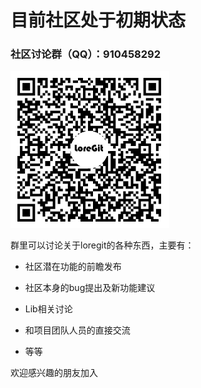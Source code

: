 # 目前社区处于初期状态

### 社区讨论群（QQ）：910458292

![群二维码](./插图等附件/QRcode.png)

群里可以讨论关于loregit的各种东西，主要有：

- 社区潜在功能的前瞻发布

- 社区本身的bug提出及新功能建议

- Lib相关讨论

- 和项目团队人员的直接交流

- 等等

欢迎感兴趣的朋友加入

